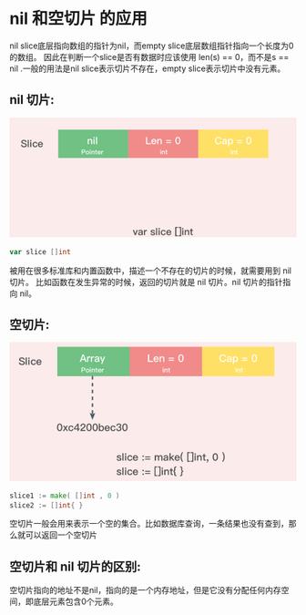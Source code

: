 # nil 和空切片 的应用

nil slice底层指向数组的指针为nil，而empty slice底层数组指针指向一个长度为0的数组。
因此在判断一个slice是否有数据时应该使用 len(s) == 0，而不是s == nil .一般的用法是nil slice表示切片不存在，empty slice表示切片中没有元素。

## nil 切片:
![](./nilSlice.png)
```go
var slice []int
```

被用在很多标准库和内置函数中，描述一个不存在的切片的时候，就需要用到 nil 切片。
比如函数在发生异常的时候，返回的切片就是 nil 切片。nil 切片的指针指向 nil。

## 空切片:
![](./NoneSlice.png)
```go
slice1 := make( []int , 0 )
slice2 := []int{ }
```

空切片一般会用来表示一个空的集合。比如数据库查询，一条结果也没有查到，那么就可以返回一个空切片


## 空切片和 nil 切片的区别:
空切片指向的地址不是nil，指向的是一个内存地址，但是它没有分配任何内存空间，即底层元素包含0个元素。


